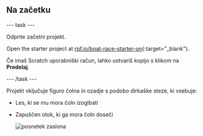 ## Na začetku

\--- task \---

Odprite začetni projekt.

Open the starter project at [rpf.io/boat-race-starter-on](https://rpf.io/boat-race-starter-on){:target="_blank"}.

Če imaš Scratch uporabniški račun, lahko ustvariš kopijo s klikom na **Predelaj**.

\--- /task \---

Projekt vključuje figuro čolna in ozadje s podobo dirkaške steze, ki vsebuje:

- Les, ki se mu mora čoln izogibati
- Zapuščen otok, ki ga mora čoln doseči
    
    ![posnetek zaslona](images/boat-starter.png)